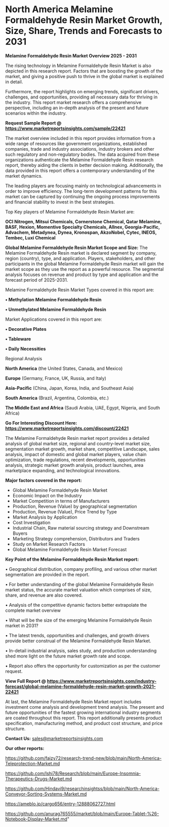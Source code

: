 # North America Melamine Formaldehyde Resin Market Growth, Size, Share, Trends and Forecasts to 2031

<Strong> Melamine Formaldehyde Resin Market Overview 2025 - 2031</strong>

The rising technology in Melamine Formaldehyde Resin Market is also depicted in this research report. Factors that are boosting the growth of the market, and giving a positive push to thrive in the global market is explained in detail.

Furthermore, the report highlights on emerging trends, significant drivers, challenges, and opportunities, providing all necessary data for thriving in the industry. This report market research offers a comprehensive perspective, including an in-depth analysis of the present and future scenarios within the industry.

<strong>Request Sample Report @ <a href=https://www.marketreportsinsights.com/sample/22421>https://www.marketreportsinsights.com/sample/22421</a></strong>

The market overview included in this report provides information from a wide range of resources like government organizations, established companies, trade and industry associations, industry brokers and other such regulatory and non-regulatory bodies. The data acquired from these organizations authenticate the Melamine Formaldehyde Resin research report, thereby aiding the clients in better decision making. Additionally, the data provided in this report offers a contemporary understanding of the market dynamics.

The leading players are focusing mainly on technological advancements in order to improve efficiency. The long-term development patterns for this market can be captured by continuing the ongoing process improvements and financial stability to invest in the best strategies.

Top Key players of Melamine Formaldehyde Resin Market are:

<strong>OCI Nitrogen, Mitsui Chemicals, Cornerstone Chemical, Qatar Melamine, BASF, Hexion, Momentive Specialty Chemicals, Allnex, Georgia-Pacific, Advachem, Metadynea, Dynea, Kronospan, AkzoNobel, Cytec, INEOS, Tembec, Luxi Chemical</strong>

<strong><b>Global Melamine Formaldehyde Resin Market Scope and Size:</b></strong>
The Melamine Formaldehyde Resin market is declared segment by company, region (country), type, and application. Players, stakeholders, and other participants in the global Melamine Formaldehyde Resin market will gain the market scope as they use the report as a powerful resource. The segmental analysis focuses on revenue and product by type and application and the forecast period of 2025-2031.

Melamine Formaldehyde Resin Market Types covered in this report are:

<strong>• Methylation Melamine Formaldehyde Resin

• Unmethylated Melamine Formaldehyde Resin</strong>

Market Applications covered in this report are:

<strong>• Decorative Plates

• Tableware

• Daily Necessities</strong> 

Regional Analysis

<strong>North America</strong> (the United States, Canada, and Mexico)

<strong>Europe</strong> (Germany, France, UK, Russia, and Italy)

<strong>Asia-Pacific</strong> (China, Japan, Korea, India, and Southeast Asia)

<strong>South America</strong> (Brazil, Argentina, Colombia, etc.)

<strong>The Middle East and Africa</strong> (Saudi Arabia, UAE, Egypt, Nigeria, and South Africa)

<strong>Go For Interesting Discount Here: <a href=https://www.marketreportsinsights.com/discount/22421>https://www.marketreportsinsights.com/discount/22421</a></strong>

The Melamine Formaldehyde Resin market report provides a detailed analysis of global market size, regional and country-level market size, segmentation market growth, market share, competitive Landscape, sales analysis, impact of domestic and global market players, value chain optimization, trade regulations, recent developments, opportunities analysis, strategic market growth analysis, product launches, area marketplace expanding, and technological innovations.

<strong><b>Major factors covered in the report:</b></strong>
<ul>
  <li>Global Melamine Formaldehyde Resin Market </li>
  <li>Economic Impact on the Industry</li>
  <li>Market Competition in terms of Manufacturers</li>
  <li>Production, Revenue (Value) by geographical segmentation</li>
  <li>Production, Revenue (Value), Price Trend by Type</li>
  <li>Market Analysis by Application</li>
  <li>Cost Investigation</li>
  <li>Industrial Chain, Raw material sourcing strategy and Downstream Buyers</li>
  <li>Marketing Strategy comprehension, Distributors and Traders</li>
  <li>Study on Market Research Factors</li>
  <li>Global Melamine Formaldehyde Resin Market Forecast</li>
</ul>

<strong><b>Key Point of the Melamine Formaldehyde Resin Market report:</b></strong>

• Geographical distribution, company profiling, and various other market segmentation are provided in the report.

• For better understanding of the global Melamine Formaldehyde Resin market status, the accurate market valuation which comprises of size, share, and revenue are also covered.

• Analysis of the competitive dynamic factors better extrapolate the complete market overview

• What will be the size of the emerging Melamine Formaldehyde Resin market in 2031?

• The latest trends, opportunities and challenges, and growth drivers provide better construal of the Melamine Formaldehyde Resin Market.

• In-detail industrial analysis, sales study, and production understanding shed more light on the future market growth rate and scope.

• Report also offers the opportunity for customization as per the customer request.

<strong><b>View Full Report @ <a href=https://www.marketreportsinsights.com/industry-forecast/global-melamine-formaldehyde-resin-market-growth-2021-22421>https://www.marketreportsinsights.com/industry-forecast/global-melamine-formaldehyde-resin-market-growth-2021-22421</a></b></strong>


At last, the Melamine Formaldehyde Resin Market report includes investment come analysis and development trend analysis. The present and future opportunities of the fastest growing international industry segments are coated throughout this report. This report additionally presents product specification, manufacturing method, and product cost structure, and price structure.

<strong>Contact Us:</strong>
sales@marketreportsinsights.com

<strong>Our other reports:</strong>

<a href=https://github.com/faizy72/research-trend-new/blob/main/North-America-Teleprotection-Market.md>https://github.com/faizy72/research-trend-new/blob/main/North-America-Teleprotection-Market.md</a>

<a href=https://github.com/Ishi78/Research/blob/main/Europe-Insomnia-Therapeutics-Drugs-Market.md>https://github.com/Ishi78/Research/blob/main/Europe-Insomnia-Therapeutics-Drugs-Market.md</a>

<a href=https://github.com/Hindavi9/researchinsightss/blob/main/North-America-Conveyor-Sorting-Systems-Market.md>https://github.com/Hindavi9/researchinsightss/blob/main/North-America-Conveyor-Sorting-Systems-Market.md</a>

<a href=https://ameblo.jp/cargo656/entry-12888062727.html>https://ameblo.jp/cargo656/entry-12888062727.html</a>

<a href=https://github.com/anurag765555/market/blob/main/Europe-Tablet-%26-Notebook-Display-Market.md>https://github.com/anurag765555/market/blob/main/Europe-Tablet-%26-Notebook-Display-Market.md</a>"
